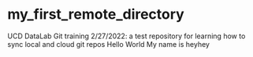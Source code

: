# my_first_remote_directory
UCD DataLab Git training 2/27/2022: a test repository for learning how to sync local and cloud git repos
Hello World
My name is heyhey
